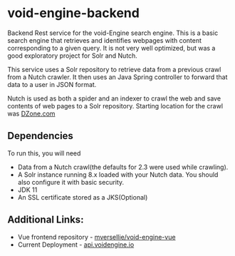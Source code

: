 # void-engine-backend
Backend Rest service for the void-Engine search engine.  This is a basic search engine that retrieves and identifies webpages with content corresponding to a given query.  It is not very well optimized, but was a good exploratory project for Solr and Nutch.

This service uses a Solr repository to retrieve data from a previous crawl from a Nutch crawler.  It then uses an Java Spring controller to forward that data to a user in JSON format.

Nutch is used as both a spider and an indexer to crawl the web and save contents of web pages to a Solr repository.  Starting location for the crawl was [DZone.com](https://dzone.com)


## Dependencies

To run this, you will need 
- Data from a Nutch crawl(the defaults for 2.3 were used while crawling).  
- A Solr instance running 8.x loaded with your Nutch data.  You should also configure it with basic security.
- JDK 11
- An SSL certificate stored as a JKS(Optional)

## Additional Links:

- Vue frontend repository - [mversellie/void-engine-vue](https://github.com/mversellie/void-engine-vue)
- Current Deployment - [api.voidengine.io](http://api.voidengine.io)
